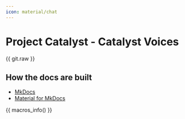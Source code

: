 ```yaml
---
icon: material/chat
---
```


# Project Catalyst - Catalyst Voices

{{ git.raw }}

## How the docs are built

* [MkDocs](https://www.mkdocs.org)
* [Material for MkDocs](https://squidfunk.github.io/mkdocs-material/)

{{ macros_info() }}
